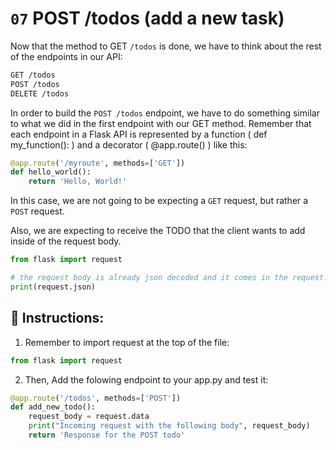 # `07` POST /todos (add a new task)

Now that the method to GET `/todos` is done, we have to think about the rest of the endpoints in our API:

```txt
GET /todos
POST /todos
DELETE /todos
```

In order to build the `POST /todos` endpoint, we have to do something similar to what we did in the first endpoint with our GET method. Remember that each endpoint in a Flask API is represented by a function ( def my_function(): ) and a decorator ( @app.route() ) like this:

```python
@app.route('/myroute', methods=['GET'])
def hello_world():
    return 'Hello, World!'
```

In this case, we are not going to be expecting a `GET` request, but rather a `POST` request.

Also, we are expecting to receive the TODO that the client wants to add inside of the request body.

```python
from flask import request

# the request body is already json decoded and it comes in the request.json variable
print(request.json)
```

## 📝 Instructions:

1. Remember to import request at the top of the file:

```python
from flask import request
```

2. Then, Add the folowing endpoint to your app.py and test it:

```python
@app.route('/todos', methods=['POST'])
def add_new_todo():
    request_body = request.data
    print("Incoming request with the following body", request_body)
    return 'Response for the POST todo'
```
